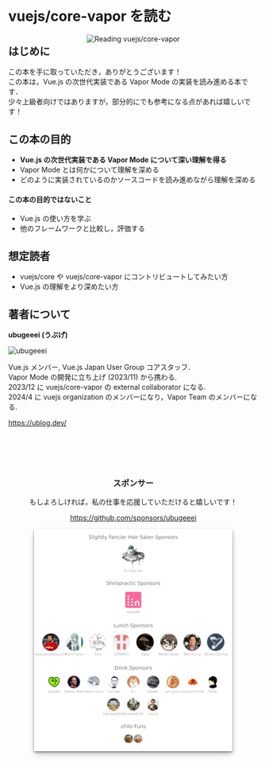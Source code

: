 # vuejs/core-vapor を読む

<div align="center">
  <img src="/cover-transparent.png" width="600px" alt="Reading vuejs/core-vapor"/>
</div>

## はじめに

この本を手に取っていただき，ありがとうございます！\
この本は，Vue.js の次世代実装である Vapor Mode の実装を読み進める本です．\
少々上級者向けではありますが，部分的にでも参考になる点があれば嬉しいです！

## この本の目的

- **Vue.js の次世代実装である Vapor Mode について深い理解を得る**
- Vapor Mode とは何かについて理解を深める
- どのように実装されているのかソースコードを読み進めながら理解を深める

#### この本の目的ではないこと

- Vue.js の使い方を学ぶ
- 他のフレームワークと比較し，評価する

## 想定読者

- vuejs/core や vuejs/core-vapor にコントリビュートしてみたい方
- Vue.js の理解をより深めたい方

## 著者について

**ubugeeei (うぶげ)** 

<img src="/ubugeeei.jpg" alt="ubugeeei" width="200" />

Vue.js メンバー, Vue.js Japan User Group コアスタッフ．\
Vapor Mode の開発に立ち上げ (2023/11) から携わる. \
2023/12 に vuejs/core-vapor の external collaborator になる.\
2024/4 に vuejs organization のメンバーになり，Vapor Team のメンバーになる.

https://ublog.dev/



<div align="center" style="margin-top: 100px">


### スポンサー

もしよろしければ，私の仕事を応援していただけると嬉しいです！

https://github.com/sponsors/ubugeeei

<img class="sponsors" src="https://raw.githubusercontent.com/ubugeeei/sponsors/main/sponsors.png" alt="ubugeeei's sponsors" width="400px">

</div>

<style scoped>
img.sponsors {
  box-shadow: rgba(0, 0, 0, 0.4) 0px 2px 4px, rgba(0, 0, 0, 0.3) 0px 7px 13px -3px, rgba(0, 0, 0, 0.2) 0px -3px 0px inset;
}

h2:nth-of-type(1) {
  margin-top: 0px;
}
</style>

